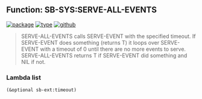 ## Function: SB-SYS:SERVE-ALL-EVENTS
[![package](https://img.shields.io/badge/Package-SB--SYS-5f9ea0.svg?style=social&colorA=999999)](../) [![type](https://img.shields.io/badge/Type-Function-5f9ea0.svg?style=social&colorA=999999)](../#function) [![github](https://img.shields.io/badge/GitHub-View_the_source-5f9ea0.svg?style=social&colorA=999999&logo=github)](https://github.com/sbcl/sbcl/blob/master/src/code/serve-event.lisp/) 

> SERVE-ALL-EVENTS calls SERVE-EVENT with the specified timeout. If
> SERVE-EVENT does something (returns T) it loops over SERVE-EVENT with a
> timeout of 0 until there are no more events to serve. SERVE-ALL-EVENTS returns
> T if SERVE-EVENT did something and NIL if not.

### Lambda list
```cl
(&optional sb-ext:timeout)
```
